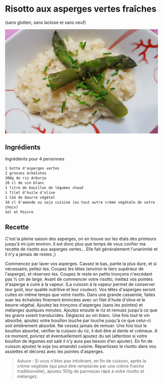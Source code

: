 # Risotto aux asperges vertes fraîches
(sans glutten, sans lactose et sans oeuf)  

![](../img/risotto-aux-asperges-vertes1.jpg)

## Ingrédients
Ingrédients pour 4 personnes

    1 botte d'asperges vertes
    2 grosses échalotes
    300g de riz Arborio
    20 cl de vin blanc
    1 litre de bouillon de légumes chaud
    1 filet d'huile d'olive
    1 CàS de beurre végétal
    10 cl d'amande ou soja cuisine (ou tout autre crème végétale de votre choix)
    Sel et Poivre

## Recette
C'est la pleine saison des asperges, on en trouve sur les étals des primeurs jusqu'à mi-juin environ. Il est donc plus que temps de vous confier ma recette de risotto aux asperges vertes… Elle fait généralement l'unanimité et il n'y a jamais de restes ;)

Commencez par laver vos asperges. Cassez le bas, partie la plus dure, et si nécessaire, pellez-les. Coupez les têtes (environ le tiers supérieur de l'asperge), et réservez-les. Coupez le reste en petits tronçons n'excédant pas ½ cm de large.
Avant de commencer votre risotto, mettez vos pointes d'asperge à cuire à la vapeur. (La cuisson à la vapeur permet de conserver leur goût, leur qualité nutritive et leur couleur). Vos têtes d'asperges seront cuites en même temps que votre risotto.
Dans une grande casserole, faites suer les échalotes finement émincées avec un filet d'huile d'olive et le beurre végétal. Ajoutez les tronçons d'asperges (sans les pointes) et mélangez quelques minutes. Ajoutez ensuite le riz et remuez jusqu'à ce que les grains soient translucides. Déglacez au vin blanc. Une fois tout le vin absorbé, ajoutez votre bouillon louche par louche jusqu'à ce que celui-ci soit entièrement absorbé. Ne cessez jamais de remuer. Une fois tout le bouillon absorbé, vérifier la cuisson du riz, il doit être al dente et crémeux. A ce moment, poivrez et éventuellement ajoutez du sel (attention si votre bouillon de légumes est salé il n'y aura pas besoin d'en ajouter). En fin de cuisson ajoutez le soja (ou amande) cuisine. Répartissez le risotto dans vos assiettes et décorez avec les pointes d'asperges.

> Astuce : Si vous n'êtes pas intolérant, en fin de cuisson, après la crème végétale (qui peut être remplacée par une crème fraiche traditionnelle), ajoutez 100g de parmesan râpé à votre risotto et mélangez.
